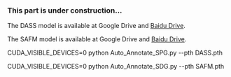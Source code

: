 ### This part is under construction...

The DASS model is available at Google Drive and [Baidu Drive](https://pan.baidu.com/s/1lmksoTe2b2xObGkhUbd5-A?pwd=DASS).

The SAFM model is available at Google Drive and [Baidu Drive](https://pan.baidu.com/s/1PnLepP7bAd-8L5NcUGBx4A?pwd=SAFM).

CUDA_VISIBLE_DEVICES=0 python Auto_Annotate_SPG.py --pth DASS.pth

CUDA_VISIBLE_DEVICES=0 python Auto_Annotate_SDG.py --pth SAFM.pth
